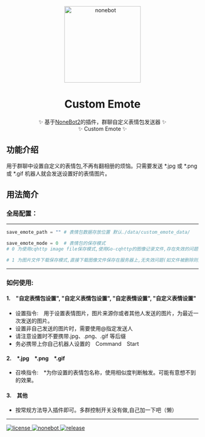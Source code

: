 <p align="center">
  <a href="https://v2.nonebot.dev/"><img src="https://v2.nonebot.dev/logo.png" width="200" height="200" alt="nonebot"></a>
</p>
<div align="center">

  # Custom Emote
  ✨ 基于[NoneBot2](https://github.com/nonebot/nonebot2)的插件，群聊自定义表情包发送器 ✨
  </br>
  ✨ Custom Emote ✨
</div>

## 功能介绍

用于群聊中设置自定义的表情包,不再有翻相册的烦恼。只需要发送 \*.jpg 或 \*.png 或 \*.gif 机器人就会发送设置好的表情图片。

## 用法简介


### 全局配置：
***
```python
save_emote_path = "" # 表情包数据存放位置 默认./data/custom_emote_data/

save_emote_mode = 0  # 表情包的保存模式 
# 0 为使用cqhttp image file保存模式,使用Go-cqhttp的图像记录文件,存在失效的问题,优点是节约硬盘空间

# 1 为图片文件下载保存模式,直接下载图像文件保存在服务器上,无失效问题(如文件被删除则失效),但需注意存储空间使用量
```
***
### 如何使用:



#### 1.&emsp;"自定表情包设置", "自定义表情包设置", "自定表情设置", "自定义表情设置" 
- 设置指令:&emsp;用于设置表情图片，图片来源你或者其他人发送的图片，为最近一次发送的图片。  
- 设置非自己发送的图片时，需要使用@指定发送人
- 请注意设置时不要携带.jpg、.png、.gif 等后缀
- 务必携带上你自己机器人设置的&emsp;Command&emsp;Start


#### 2.&emsp;\*.jpg&emsp;\*.png&emsp;\*.gif  

- 召唤指令:&emsp;\*为你设置的表情包名称，使用相似度判断触发。可能有意想不到的效果。  
#### 3.&emsp;其他

- 按常规方法导入插件即可。多群控制开关没有做,自己加一下吧（懒）
***
<a href="https://github.com/Utmost-Happiness-Planet/uhpstatus/blob/main/LICENSE">
    <img src="https://img.shields.io/badge/license-MIT-orange" alt="license">
  </a>
  
  <a href="https://github.com/nonebot/nonebot2">
    <img src="https://img.shields.io/badge/nonebot-v2-red" alt="nonebot">
  </a> 
  
  <a href="">
    <img src="https://img.shields.io/badge/release-v0.1.0-blueviolet" alt="release">
</a>
